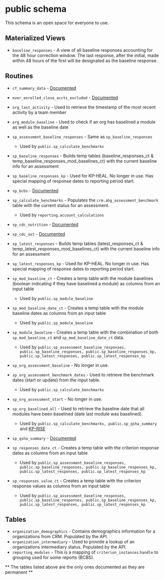 # public schema

This schema is an open space for everyone to use.


## Materialized Views

- `baseline_responses` - A view of all baseline responses accounting for the 48 hour correction window. The last response, after the initial, made within 48 hours of the first will be designated as the baseline response.

## Routines

- `cf_summary_data` - [Documented](../../Reports/CF_Metrics/README.md)


- `ever_enrolled_close_accts_excluded` - [Documented](../../Reports/CF_Metrics/README.md)


- `org_last_activity` - Used to retrieve the timestamp of the most recent activity by a team member


- `org_module_baseline` - Used to check if an org has baselined a module as well as the baseline date


- `sp_assessment_baseline_responses` - Same as `sp_baseline_responses` 
  - Used by `public.sp_calculate_benchmarks`


- `sp_baseline_responses` - Builds temp tables (baseline_responses_ct & temp_baseline_responses_mod_baselines_ct) with the current baseline info for an assessment


- `sp_baseline_responses_kp` - Used for KP-HEAL. No longer in use. Has special mapping of response dates to reporting period start.


- `sp_bcbs` - [Documented](../../Reports/BCBS_SC_WISE/README.md)


- `sp_calculate_benchmarks` - Populates the `crm.ahg_assessment_benchmark` table with the current status for an assessment.
  - Used by `reporting.account_calculations`


- `sp_cdc_nutrition` - [Documented](../../Reports/CDC/README.md)


- `sp_cdc_ost` - [Documented](../../Reports/CDC/README.md)


- `sp_latest_responses` - Builds temp tables (latest_responses_ct & temp_latest_responses_mod_baselines_ct) with the current baseline info for an assessment


- `sp_latest_responses_kp` - Used for KP-HEAL. No longer in use. Has special mapping of response dates to reporting period start.


- `sp_mod_baseline_ct` - Creates a temp table with the module baselines (boolean indicating if they have baselined a module)  as columns from an input table
  - Used by `public.sp_module_baseline`


- `sp_mod_baseline_date_ct` - Creates a temp table with the module baseline dates as columns from an input table 
  - Used by `public.sp_module_baseline`


- `sp_module_baseline` - Creates a temp table with the combination of both `sp_mod_baseline_ct` and `sp_mod_baseline_date_ct` data.
  - Used by `public.sp_assessment_baseline_responses, public.sp_baseline_responses, public.sp_baseline_responses_kp, public.sp_latest_responses, public.sp_latest_responses_kp`


- `sp_org_assessment_baseline` - No longer in use.


- `sp_org_assessment_benchmark_dates` - Used to retrieve the benchmark dates (start or update) from the input table.
  - Used by `public.sp_calculate_benchmarks`


- `sp_org_assessment_start` - No longer in use.


- `sp_org_baselined_all` - Used to retrieve the baseline date that all modules have been baselined (date last module was baselined).
  - Used by `public.sp_calculate_benchmarks, public.sp_qsha_summary` and [KP-RISE](../../Reports/KP-RISE/kp_rise_baseline_responses.sql)


- `sp_qsha_summary` - [Documented](../../Reports/KP-QSHA/README.md)


- `sp_responses_date_ct` - Creates a temp table with the criterion response dates as columns from an input table
  - Used by `public.sp_assessment_baseline_responses, public.sp_baseline_responses, public.sp_baseline_responses_kp, public.sp_latest_responses, public.sp_latest_responses_kp`


- `sp_responses_value_ct` - Creates a temp table with the criterion response values as columns from an input table
  - Used by `public.sp_assessment_baseline_responses, public.sp_baseline_responses, public.sp_baseline_responses_kp, public.sp_latest_responses, public.sp_latest_responses_kp`




## Tables

- `organization_demographics` - Contains demographics information for a organizations from CRM. Populated by the API.
- `organization_intermediary` - Used to provide a lookup of an organizations intermediary status. Populated by the API.
- `reporting_modules` - This is a mapping of `criterion_instances`.`handle` to grouping used for some reports (BCBS).

** The tables listed above are the only ones documented as they are permanent **